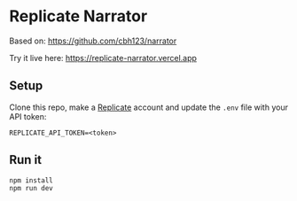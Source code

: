 # Replicate Narrator

Based on: https://github.com/cbh123/narrator

Try it live here: https://replicate-narrator.vercel.app

## Setup

Clone this repo, make a [Replicate](https://replicate.com) account and update the `.env` file with your API token:

```
REPLICATE_API_TOKEN=<token>
```

## Run it

```bash
npm install
npm run dev
```

